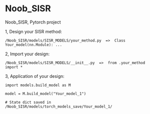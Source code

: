 # Noob_SISR
Noob_SISR, Pytorch project

1, Design your SISR method:

	/Noob_SISR/models/SISR_MODELS/your_method.py  =>  Class Your_model(nn.Module): ...
	
2, Import your design:

	/Noob_SISR/models/SISR_MODELS/__init__.py  =>  from .your_method import *
	
3, Application of your design:

	import models.build_model as M
	
	model = M.build_model("Your_model_1")
	
	# State dict saved in /Noob_SISR/models/torch_models_save/Your_model_1/
